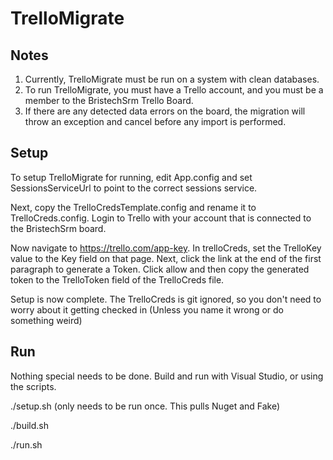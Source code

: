 # TrelloMigrate
## Notes
1. Currently, TrelloMigrate must be run on a system with clean databases.
2. To run TrelloMigrate, you must have a Trello account, and you must be a member to the BristechSrm Trello Board.
3. If there are any detected data errors on the board, the migration will throw an exception and cancel before any import is performed. 

## Setup
To setup TrelloMigrate for running, edit App.config and set SessionsServiceUrl to point to the correct sessions service.

Next, copy the TrelloCredsTemplate.config and rename it to TrelloCreds.config.
Login to Trello with your account that is connected to the BristechSrm board.

Now navigate to <https://trello.com/app-key>. In trelloCreds, set the TrelloKey value to the Key field on that page. Next, click the link at the end of the first paragraph to generate a Token. Click allow and then copy the generated token to the TrelloToken field of the TrelloCreds file.

Setup is now complete. The TrelloCreds is git ignored, so you don't need to worry about it getting checked in (Unless you name it wrong or do something weird)

## Run
Nothing special needs to be done. Build and run with Visual Studio, or using the scripts.

./setup.sh (only needs to be run once. This pulls Nuget and Fake)

./build.sh

./run.sh
